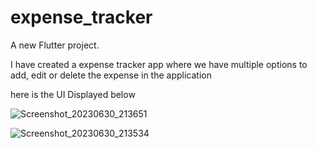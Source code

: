 # expense_tracker

A new Flutter project.

I have created a expense tracker app where we have multiple options to add, edit or delete the expense in the application

here is the UI Displayed below

![Screenshot_20230630_213651](https://github.com/ChaitanyaKadam-dev/expense_tracker/assets/67454659/386b3b24-42d2-47cd-b03c-9110cd8c64ea)

![Screenshot_20230630_213534](https://github.com/ChaitanyaKadam-dev/expense_tracker/assets/67454659/16b53826-9911-4aba-bf14-4c607c6dd5bc)
